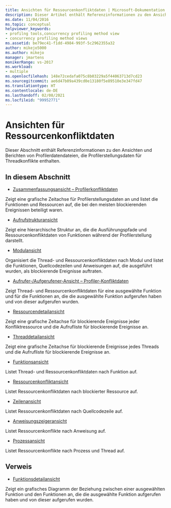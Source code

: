 ```yaml
---
title: Ansichten für Ressourcenkonfliktdaten | Microsoft-Dokumentation
description: Dieser Artikel enthält Referenzinformationen zu den Ansichten und Berichten für Profilerdatendateien, die Profilerstellungsdaten für Threadkonflikte enthalten.
ms.date: 11/04/2016
ms.topic: conceptual
helpviewer_keywords:
- profilng tools,concurrency profiling method view
- concurrency profiling method views
ms.assetid: be79ec41-f1dd-4984-993f-5c2962355a32
author: mikejo5000
ms.author: mikejo
manager: jmartens
monikerRange: vs-2017
ms.workload:
- multiple
ms.openlocfilehash: 148e72cedafa075c8b03229a5f44063713d7cd23
ms.sourcegitcommit: ae6d47b09a439cd0e13180f5e89510e3e347fd47
ms.translationtype: HT
ms.contentlocale: de-DE
ms.lasthandoff: 02/08/2021
ms.locfileid: "99952771"
---
```

# <a name="resource-contention-data-views"></a>Ansichten für Ressourcenkonfliktdaten
Dieser Abschnitt enthält Referenzinformationen zu den Ansichten und Berichten von Profilerdatendateien, die Profilerstellungsdaten für Threadkonflikte enthalten.

## <a name="in-this-section"></a>In diesem Abschnitt
- [Zusammenfassungsansicht – Profilerkonfliktdaten](../profiling/resource-contention-data-views.md)

 Zeigt eine grafische Zeitachse für Profilerstellungsdaten an und listet die Funktionen und Ressourcen auf, die bei den meisten blockierenden Ereignissen beteiligt waren.

- [Aufrufstrukturansicht](../profiling/call-tree-view-contention-data.md)

 Zeigt eine hierarchische Struktur an, die die Ausführungspfade und Ressourcenkonfliktdaten von Funktionen während der Profilerstellung darstellt.

- [Modulansicht](../profiling/modules-view-contention-data.md)

 Organisiert die Thread- und Ressourcenkonfliktdaten nach Modul und listet die Funktionen, Quellcodezeilen und Anweisungen auf, die ausgeführt wurden, als blockierende Ereignisse auftraten.

- [Aufrufer-/Aufgerufener-Ansicht – Profiler-Konfliktdaten](../profiling/caller-callee-view-contention-data.md)

 Zeigt Thread- und Ressourcenkonfliktdaten für eine ausgewählte Funktion und für die Funktionen an, die die ausgewählte Funktion aufgerufen haben und von dieser aufgerufen wurden.

- [Ressourcendetailansicht](../profiling/resource-details-view-contention-data.md)

 Zeigt eine grafische Zeitachse für blockierende Ereignisse jeder Konfliktressource und die Aufrufliste für blockierende Ereignisse an.

- [Threaddetailansicht](../profiling/thread-details-view-contention-data.md)

 Zeigt eine grafische Zeitachse für blockierende Ereignisse jedes Threads und die Aufrufliste für blockierende Ereignisse an.

- [Funktionsansicht](../profiling/functions-view-contention-data.md)

 Listet Thread- und Ressourcenkonfliktdaten nach Funktion auf.

- [Ressourcenkonfliktansicht](../profiling/resource-contentions-view-contention-data.md)

 Listet Ressourcenkonfliktdaten nach blockierter Ressource auf.

- [Zeilenansicht](../profiling/lines-view-contention-data.md)

 Listet Ressourcenkonfliktdaten nach Quellcodezeile auf.

- [Anweisungszeigeransicht](../profiling/instruction-pointers-ips-view-contention-data.md)

 Listet Ressourcenkonflikte nach Anweisung auf.

- [Prozessansicht](../profiling/process-view-contention-data.md)

 Listet Ressourcenkonflikte nach Prozess und Thread auf.

## <a name="reference"></a>Verweis
- [Funktionsdetailansicht](../profiling/function-details-view.md)

 Zeigt ein grafisches Diagramm der Beziehung zwischen einer ausgewählten Funktion und den Funktionen an, die die ausgewählte Funktion aufgerufen haben und von dieser aufgerufen wurden.
